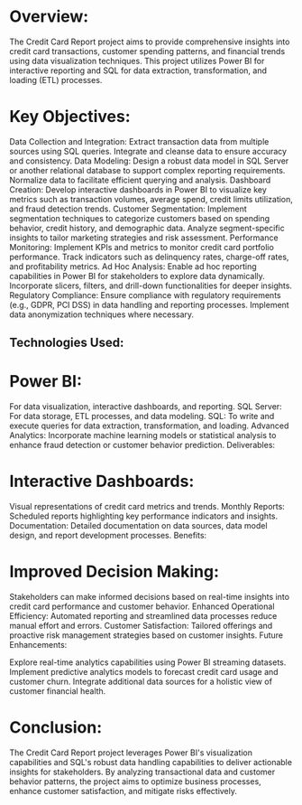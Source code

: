 # Overview:

The Credit Card Report project aims to provide comprehensive insights into credit card transactions, customer spending patterns, and financial trends using data visualization techniques. 
This project utilizes Power BI for interactive reporting and SQL for data extraction, transformation, and loading (ETL) processes.


# Key Objectives:

Data Collection and Integration: Extract transaction data from multiple sources using SQL queries. Integrate and cleanse data to ensure accuracy and consistency.
Data Modeling: Design a robust data model in SQL Server or another relational database to support complex reporting requirements. Normalize data to facilitate efficient querying and analysis.
Dashboard Creation: Develop interactive dashboards in Power BI to visualize key metrics such as transaction volumes, average spend, credit limits utilization, and fraud detection trends.
Customer Segmentation: Implement segmentation techniques to categorize customers based on spending behavior, credit history, and demographic data. Analyze segment-specific insights to tailor marketing strategies and risk assessment.
Performance Monitoring: Implement KPIs and metrics to monitor credit card portfolio performance. Track indicators such as delinquency rates, charge-off rates, and profitability metrics.
Ad Hoc Analysis: Enable ad hoc reporting capabilities in Power BI for stakeholders to explore data dynamically. Incorporate slicers, filters, and drill-down functionalities for deeper insights.
Regulatory Compliance: Ensure compliance with regulatory requirements (e.g., GDPR, PCI DSS) in data handling and reporting processes. Implement data anonymization techniques where necessary.

## Technologies Used:

# Power BI:
For data visualization, interactive dashboards, and reporting.
SQL Server: For data storage, ETL processes, and data modeling.
SQL: To write and execute queries for data extraction, transformation, and loading.
Advanced Analytics: Incorporate machine learning models or statistical analysis to enhance fraud detection or customer behavior prediction.
Deliverables:

# Interactive Dashboards:
Visual representations of credit card metrics and trends.
Monthly Reports: Scheduled reports highlighting key performance indicators and insights.
Documentation: Detailed documentation on data sources, data model design, and report development processes.
Benefits:

# Improved Decision Making:
Stakeholders can make informed decisions based on real-time insights into credit card performance and customer behavior.
Enhanced Operational Efficiency: Automated reporting and streamlined data processes reduce manual effort and errors.
Customer Satisfaction: Tailored offerings and proactive risk management strategies based on customer insights.
Future Enhancements:

Explore real-time analytics capabilities using Power BI streaming datasets.
Implement predictive analytics models to forecast credit card usage and customer churn.
Integrate additional data sources for a holistic view of customer financial health.

# Conclusion:
The Credit Card Report project leverages Power BI's visualization capabilities and SQL's robust data handling capabilities to deliver actionable insights for stakeholders. By analyzing transactional data and customer behavior patterns, the project aims to optimize business processes, enhance customer satisfaction, and mitigate risks effectively.
